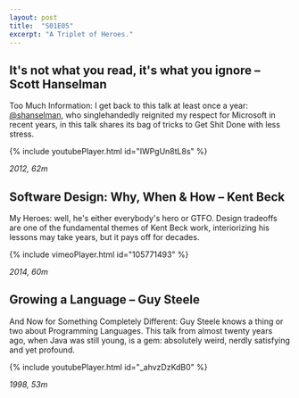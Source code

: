 ```yaml
---
layout: post
title:  "S01E05"
excerpt: "A Triplet of Heroes."
---
```


## It's not what you read, it's what you ignore – Scott Hanselman

Too Much Information: I get back to this talk at least once a year: [@shanselman](https://twitter.com/shanselman), who singlehandedly reignited my respect for Microsoft in recent years, in this talk shares its bag of tricks to Get Shit Done with less stress.

{% include youtubePlayer.html id="IWPgUn8tL8s" %}

*2012, 62m*

## Software Design: Why, When & How  – Kent Beck

My Heroes: well, he's either everybody's hero or GTFO. Design tradeoffs are one of the fundamental themes of Kent Beck work, interiorizing his lessons may take years, but it pays off for decades. 

{% include vimeoPlayer.html id="105771493" %}

*2014, 60m*

## Growing a Language – Guy Steele

And Now for Something Completely Different: Guy Steele knows a thing or two about Programming Languages. This talk from almost twenty years ago, when Java was still young, is a gem: absolutely weird, nerdly satisfying and yet profound.

{% include youtubePlayer.html id="_ahvzDzKdB0" %}

*1998, 53m*